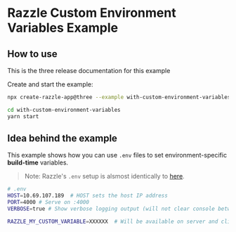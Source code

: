 # Razzle Custom Environment Variables Example

## How to use

<!-- START install generated instructions please keep comment here to allow auto update -->
<!-- DON'T EDIT THIS SECTION, INSTEAD RE-RUN yarn update-examples TO UPDATE -->
This is the three release documentation for this example

Create and start the example:

```bash
npx create-razzle-app@three --example with-custom-environment-variables with-custom-environment-variables

cd with-custom-environment-variables
yarn start
```
<!-- END install generated instructions please keep comment here to allow auto update -->

## Idea behind the example
This example shows how you can use `.env` files to set environment-specific
**build-time** variables.

> Note: Razzle's `.env` setup is alsmost identically to [here](https://github.com/facebookincubator/create-react-app/blob/master/packages/react-scripts/template/README.md#adding-custom-environment-variables).

```bash
# .env
HOST=10.69.107.189  # HOST sets the host IP address
PORT=4000 # Serve on :4000
VERBOSE=true # Show verbose logging output (will not clear console between compiles)

RAZZLE_MY_CUSTOM_VARIABLE=XXXXXX  # Will be available on server and client as process.env.RAZZLE_MY_CUSTOM_VARIABLE
```
